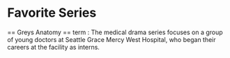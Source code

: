 # Favorite Series 
== Greys Anatomy ==
term
: The medical drama series focuses on a group of young doctors at Seattle Grace Mercy West Hospital, who began their careers at the facility as interns.
